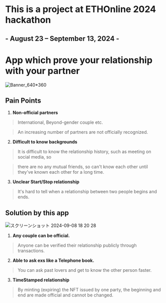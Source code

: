 
# This is a project at ETHOnline 2024 hackathon
##  - August 23 – September 13, 2024 -
# App which prove your relationship with your partner

![Banner_640*360](https://github.com/user-attachments/assets/165a782d-1874-4e5f-b383-e2f7d69f6bfb)

## Pain Points

1. **Non-official partners**

> International, Beyond-gender couple etc.

> An increasing number of partners are not officially recognized.

2. **Difficult to know backgrounds** 

> It is difficult to know the relationship history, such as meeting on social media, so

> there are no any mutual friends, so can't know each other until they've known each other for a long time.

3. **Unclear Start/Stop relationship**

> It's hard to tell when a relationship between two people begins and ends.


## Solution by this app

![スクリーンショット 2024-09-08 18 20 28](https://github.com/user-attachments/assets/26f1dc8b-9689-4219-94be-5ad5d53bcf5e)

1. **Any couple can be official.**

> Anyone can be verified their relationship publicly through transactions.

2. **Able to ask exs like a Telephone book.** 

> You can ask past lovers and get to know the other person faster.

3. **TimeStamped relationship**

> By minting (expiring) the NFT issued by one party, the beginning and end are made official
and cannot be changed.


## 

